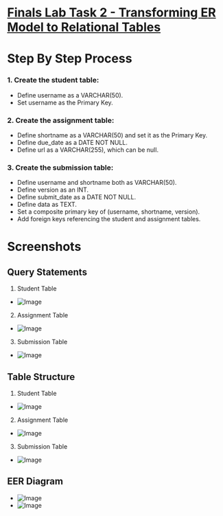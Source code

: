 # [Finals Lab Task 2 - Transforming ER Model to Relational Tables](https://github.com/user-attachments/files/19642570/Finals.Lab.Task.2.-.Manarang.docx)

# Step By Step Process
### 1. Create the student table:
- Define username as a VARCHAR(50).
- Set username as the Primary Key.

### 2. Create the assignment table:
- Define shortname as a VARCHAR(50) and set it as the Primary Key.
- Define due_date as a DATE NOT NULL.
- Define url as a VARCHAR(255), which can be null.

### 3. Create the submission table:
- Define username and shortname both as VARCHAR(50).
- Define version as an INT.
- Define submit_date as a DATE NOT NULL.
- Define data as TEXT.
- Set a composite primary key of (username, shortname, version).
- Add foreign keys referencing the student and assignment tables.

# Screenshots
## Query Statements
1. Student Table
- ![Image](https://github.com/user-attachments/assets/e331491a-0585-40bc-b2b9-77f38abc3845)

2. Assignment Table
- ![Image](https://github.com/user-attachments/assets/542d7ab7-418c-4e0d-b3c4-d1c627965040)

3. Submission Table
- ![Image](https://github.com/user-attachments/assets/418b422f-acd5-4300-a911-3293d8295810)

## Table Structure
1. Student Table
- ![Image](https://github.com/user-attachments/assets/78e48b99-f5fc-4c12-8ecf-a45fd2cd695c)

2. Assignment Table
- ![Image](https://github.com/user-attachments/assets/c0a9f5b9-bc63-48e8-a9c6-ee74830fed1b)

3. Submission Table
- ![Image](https://github.com/user-attachments/assets/054d1161-db9c-4aeb-acc2-01c6c79e91ef)

## EER Diagram
- ![Image](https://github.com/user-attachments/assets/d9a6658a-6fed-4c55-a1c9-073c0ec317e9)
- ![Image](https://github.com/user-attachments/assets/0f1b0f0d-7dcf-4964-ad87-8db14deb9299)
